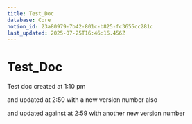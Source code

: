 ```yaml
---
title: Test_Doc
database: Core
notion_id: 23a80979-7b42-801c-b825-fc3655cc281c
last_updated: 2025-07-25T16:46:16.456Z
---
```


# Test_Doc


Test doc created at 1:10 pm


and updated at 2:50 with a new version number also


and updated against at 2:59 with another new version number

